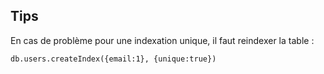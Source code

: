 
## Tips

En cas de problème pour une indexation unique, il faut reindexer la table :

```
db.users.createIndex({email:1}, {unique:true})
```